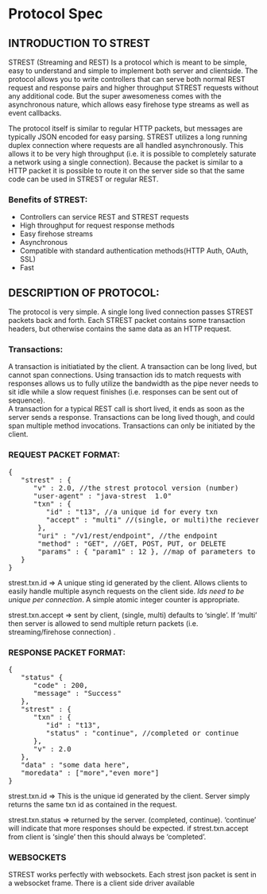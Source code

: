# Protocol Spec


## INTRODUCTION TO STREST

STREST (Streaming and REST) Is a protocol which is meant to be simple, easy to understand and simple to implement both server and clientside.  The protocol allows you to write controllers that can serve both normal REST request and response pairs and higher throughput STREST requests without any additional code. But the super awesomeness comes with the asynchronous nature, which allows easy firehose type streams as well as event callbacks. 

The protocol itself is similar to regular HTTP packets, but messages are typically JSON encoded for easy parsing.  STREST utilizes a long running duplex connection where requests are all handled asynchronously.  This allows it to be very high throughput (i.e. it is possible to completely saturate a network using a single connection).  Because the packet is similar to a HTTP packet it is possible to route it  on the server side so that the same code can be used in STREST or regular REST.

### Benefits of STREST:

* Controllers can service REST and STREST requests
* High throughput for request response methods
* Easy firehose streams
* Asynchronous
* Compatible with standard authentication methods(HTTP Auth, OAuth, SSL)
* Fast


## DESCRIPTION OF PROTOCOL:

The protocol is very simple.  A single long lived connection passes STREST packets back and forth. Each STREST packet contains some transaction headers, but otherwise contains the same data as an HTTP request.

### Transactions:
A transaction is initiatiated by the client.  A transaction can be long lived, but cannot span connections.   Using transaction ids to match requests with responses allows us to fully utilize the bandwidth as the pipe never needs to sit idle while a slow request finishes (i.e. responses can be sent out of sequence).  
A transaction for a typical REST call is short lived, it ends as soon as the server sends a response.  Transactions can be long lived though, and could span multiple method invocations.  Transactions can only be initiated by the client. 


### REQUEST PACKET FORMAT:

<pre>
{
   "strest" : {
      "v" : 2.0, //the strest protocol version (number)
      "user-agent" : "java-strest  1.0"
      "txn" : {
         "id" : "t13", //a unique id for every txn
         "accept" : "multi" //(single, or multi)the reciever is willing to accept multiple results for this request
       },
       "uri" : "/v1/rest/endpoint", //the endpoint
       "method" : "GET", //GET, POST, PUT, or DELETE
       "params" : { "param1" : 12 }, //map of parameters to pass to the controller (optional), these can also be passed with the uri in standard http fashion
   }
}
</pre>

strest.txn.id  => A unique sting id generated by the client.  Allows clients to easily handle multiple asynch requests on the client side.  _Ids need to be unique per connection_.  A simple atomic integer counter is appropriate.

strest.txn.accept => sent by client, (single, multi) defaults to ‘single’.  If ‘multi’ then server is allowed to send multiple return packets (i.e. streaming/firehose connection) .


### RESPONSE PACKET FORMAT:

<pre>
{
   "status" {
      "code" : 200,
      "message" : "Success"
   },
   "strest" : {
      "txn" : {
         "id" : "t13",
         "status" : "continue", //completed or continue
      },
      "v" : 2.0
   },
   "data" : "some data here", 
   "moredata" : ["more","even more"]
}
</pre>

strest.txn.id  => This is the unique id generated by the client.  Server simply returns the same txn id as contained in the request.

strest.txn.status => returned by the server. (completed, continue).  ‘continue’ will indicate that more responses should be expected.  if  strest.txn.accept from client is ‘single’ then this should always be ‘completed’.  


### WEBSOCKETS

STREST works perfectly with websockets.  Each strest json packet is sent in a websocket frame.  There is a client side driver available

